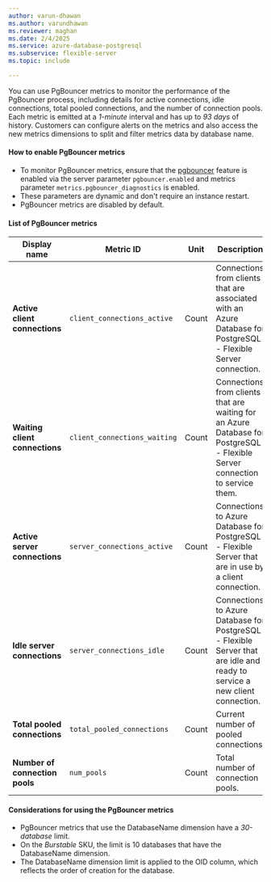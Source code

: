 ```yaml
---
author: varun-dhawan
ms.author: varundhawan
ms.reviewer: maghan
ms.date: 2/4/2025
ms.service: azure-database-postgresql
ms.subservice: flexible-server
ms.topic: include

---
```


You can use PgBouncer metrics to monitor the performance of the PgBouncer process, including details for active connections, idle connections, total pooled connections, and the number of connection pools. Each metric is emitted at a *1-minute* interval and has up to *93 days* of history. Customers can configure alerts on the metrics and also access the new metrics dimensions to split and filter metrics data by database name.

#### How to enable PgBouncer metrics

- To monitor PgBouncer metrics, ensure that the [pgbouncer](concepts-pgbouncer.md) feature is enabled via the server parameter `pgbouncer.enabled` and metrics parameter `metrics.pgbouncer_diagnostics` is enabled.
- These parameters are dynamic and don't require an instance restart.
- PgBouncer metrics are disabled by default.

#### List of PgBouncer metrics

|Display name|Metric ID|Unit|Description|Dimension|Default enabled|
|---|---|---|---|---|---|
|**Active client connections** |`client_connections_active` |Count|Connections from clients that are associated with an Azure Database for PostgreSQL - Flexible Server connection. |DatabaseName|No |
|**Waiting client connections** |`client_connections_waiting`|Count|Connections from clients that are waiting for an Azure Database for PostgreSQL - Flexible Server connection to service them.|DatabaseName|No |
|**Active server connections** |`server_connections_active` |Count|Connections to Azure Database for PostgreSQL - Flexible Server that are in use by a client connection. |DatabaseName|No |
|**Idle server connections** |`server_connections_idle` |Count|Connections to Azure Database for PostgreSQL - Flexible Server that are idle and ready to service a new client connection. |DatabaseName|No |
|**Total pooled connections** |`total_pooled_connections`|Count|Current number of pooled connections. |DatabaseName|No |
|**Number of connection pools** |`num_pools` |Count|Total number of connection pools. |DatabaseName|No |

#### Considerations for using the PgBouncer metrics

- PgBouncer metrics that use the DatabaseName dimension have a *30-database* limit.
- On the *Burstable* SKU, the limit is 10 databases that have the DatabaseName dimension.
- The DatabaseName dimension limit is applied to the OID column, which reflects the order of creation for the database.